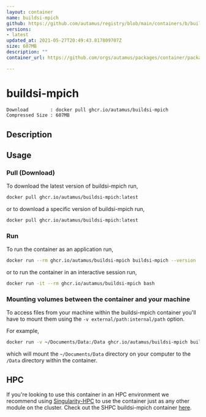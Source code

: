 ```yaml
---
layout: container
name: buildsi-mpich
github: https://github.com/autamus/registry/blob/main/containers/b/buildsi-mpich/spack.yaml
versions:
- latest
updated_at: 2021-05-27T20:49:43.817809707Z
size: 607MB
description: ""
container_url: https://github.com/orgs/autamus/packages/container/package/buildsi-mpich

---
```

# buildsi-mpich
```bash 
Download        : docker pull ghcr.io/autamus/buildsi-mpich
Compressed Size : 607MB
```

## Description


## Usage
### Pull (Download)
To download the latest version of buildsi-mpich run,

```bash
docker pull ghcr.io/autamus/buildsi-mpich:latest
```

or to download a specific version of buildsi-mpich run,

```bash
docker pull ghcr.io/autamus/buildsi-mpich:latest
```
### Run
To run the container as an application run,
```bash
docker run --rm ghcr.io/autamus/buildsi-mpich buildsi-mpich --version
```

or to run the container in an interactive session run,
```bash
docker run -it --rm ghcr.io/autamus/buildsi-mpich bash
```

### Mounting volumes between the container and your machine
To access files from your machine within the buildsi-mpich container you'll have to mount them using the `-v external/path:internal/path` option.

For example,
```bash
docker run -v ~/Documents/Data:/Data ghcr.io/autamus/buildsi-mpich buildsi-mpich /Data/myData.csv
```
which will mount the `~/Documents/Data` directory on your computer to the `/Data` directory within the container.

## HPC
If you're looking to use this container in an HPC environment we recommend using [Singularity-HPC](https://singularity-hpc.readthedocs.io) to use the container just as any other module on the cluster. Check out the SHPC buildsi-mpich container [here](https://singularityhub.github.io/singularity-hpc/r/ghcr.io-autamus-buildsi-mpich/).
